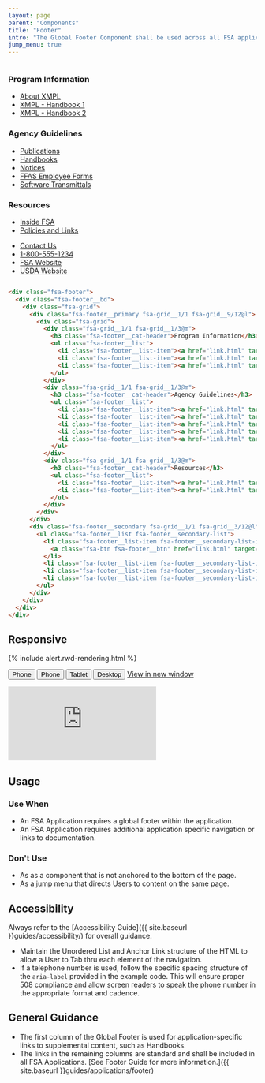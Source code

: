```yaml
---
layout: page
parent: "Components"
title: "Footer"
intro: "The Global Footer Component shall be used across all FSA applications with standard links along with application specific links."
jump_menu: true
---
```


<div style="overflow: hidden">
  <div class="fsa-footer">
    <div class="fsa-footer__bd">
      <div class="fsa-grid">
        <div class="fsa-footer__primary fsa-grid__1/1 fsa-grid__9/12@l">
          <div class="fsa-grid">
            <div class="fsa-grid__1/1 fsa-grid__1/3@m">
              <h3 class="fsa-footer__cat-header">Program Information</h3>
              <ul class="fsa-footer__list">
                <li class="fsa-footer__list-item"><a href="#" target="_blank">About XMPL</a></li>
                <li class="fsa-footer__list-item"><a href="#" target="_blank">XMPL - Handbook 1</a></li>
                <li class="fsa-footer__list-item"><a href="#" target="_blank">XMPL - Handbook 2</a></li>
              </ul>
            </div>
            <div class="fsa-grid__1/1 fsa-grid__1/3@m">
              <h3 class="fsa-footer__cat-header">Agency Guidelines</h3>
              <ul class="fsa-footer__list">
                <li class="fsa-footer__list-item"><a href="#" target="_blank">Publications</a></li>
                <li class="fsa-footer__list-item"><a href="#" target="_blank">Handbooks</a></li>
                <li class="fsa-footer__list-item"><a href="#" target="_blank">Notices</a></li>
                <li class="fsa-footer__list-item"><a href="#" target="_blank">FFAS Employee Forms</a></li>
                <li class="fsa-footer__list-item"><a href="#" target="_blank">Software Transmittals</a></li>
              </ul>
            </div>
            <div class="fsa-grid__1/1 fsa-grid__1/3@m">
              <h3 class="fsa-footer__cat-header">Resources</h3>
              <ul class="fsa-footer__list">
                <li class="fsa-footer__list-item"><a href="#" target="_blank">Inside FSA</a></li>
                <li class="fsa-footer__list-item"><a href="#" target="_blank">Policies and Links</a></li>
              </ul>
            </div>
          </div>
        </div>
        <div class="fsa-footer__secondary fsa-grid__1/1 fsa-grid__3/12@l">
          <ul class="fsa-footer__list fsa-footer__secondary-list">
            <li class="fsa-footer__list-item fsa-footer__secondary-list-item">
              <a class="fsa-btn fsa-footer__btn" href="#" target="_blank">Contact Us</a>
            </li>
            <li class="fsa-footer__list-item fsa-footer__secondary-list-item"><a href="tel:+8005551234" aria-label="FSA Telephone Number. 1 800. 5 5 5. 1 2 3 4." target="_blank">1-800-555-1234</a></li>
            <li class="fsa-footer__list-item fsa-footer__secondary-list-item"><a href="//www.fsa.usda.gov/" target="_blank">FSA Website</a></li>
            <li class="fsa-footer__list-item fsa-footer__secondary-list-item"><a href="//www.usda.gov/" target="_blank">USDA Website</a></li>
          </ul>
        </div>
      </div>
    </div>
  </div>
</div>

```html
<div class="fsa-footer">
  <div class="fsa-footer__bd">
    <div class="fsa-grid">
      <div class="fsa-footer__primary fsa-grid__1/1 fsa-grid__9/12@l">
        <div class="fsa-grid">
          <div class="fsa-grid__1/1 fsa-grid__1/3@m">
            <h3 class="fsa-footer__cat-header">Program Information</h3>
            <ul class="fsa-footer__list">
              <li class="fsa-footer__list-item"><a href="link.html" target="_blank">About XMPL</a></li>
              <li class="fsa-footer__list-item"><a href="link.html" target="_blank">XMPL - Handbook 1</a></li>
              <li class="fsa-footer__list-item"><a href="link.html" target="_blank">XMPL - Handbook 2</a></li>
            </ul>
          </div>
          <div class="fsa-grid__1/1 fsa-grid__1/3@m">
            <h3 class="fsa-footer__cat-header">Agency Guidelines</h3>
            <ul class="fsa-footer__list">
              <li class="fsa-footer__list-item"><a href="link.html" target="_blank">Publications</a></li>
              <li class="fsa-footer__list-item"><a href="link.html" target="_blank">Handbooks</a></li>
              <li class="fsa-footer__list-item"><a href="link.html" target="_blank">Notices</a></li>
              <li class="fsa-footer__list-item"><a href="link.html" target="_blank">FFAS Employee Forms</a></li>
              <li class="fsa-footer__list-item"><a href="link.html" target="_blank">Software Transmittals</a></li>
            </ul>
          </div>
          <div class="fsa-grid__1/1 fsa-grid__1/3@m">
            <h3 class="fsa-footer__cat-header">Resources</h3>
            <ul class="fsa-footer__list">
              <li class="fsa-footer__list-item"><a href="link.html" target="_blank">Inside FSA</a></li>
              <li class="fsa-footer__list-item"><a href="link.html" target="_blank">Policies and Links</a></li>
            </ul>
          </div>
        </div>
      </div>
      <div class="fsa-footer__secondary fsa-grid__1/1 fsa-grid__3/12@l">
        <ul class="fsa-footer__list fsa-footer__secondary-list">
          <li class="fsa-footer__list-item fsa-footer__secondary-list-item">
            <a class="fsa-btn fsa-footer__btn" href="link.html" target="_blank">Contact Us</a>
          </li>
          <li class="fsa-footer__list-item fsa-footer__secondary-list-item"><a href="tel:+8005551234" aria-label="FSA Telephone Number. 1 800. 5 5 5. 1 2 3 4." target="_blank">1-800-555-1234</a></li>
          <li class="fsa-footer__list-item fsa-footer__secondary-list-item"><a href="//www.fsa.usda.gov/" target="_blank">FSA Website</a></li>
          <li class="fsa-footer__list-item fsa-footer__secondary-list-item"><a href="//www.usda.gov/" target="_blank">USDA Website</a></li>
        </ul>
      </div>
    </div>
  </div>
</div>
```

## Responsive

{% include alert.rwd-rendering.html %}

<div class="docs__rwd-demo-block">
  <p>
    <span class="fsa-btn-group fsa-btn-group--small" role="group" data-component="">
      <button data-behavior="toggle-rwd-size" data-target="rwd-demo_footer" data-size="phone" class="fsa-btn-group__item fsa-btn-group__item--active" aria-selected="true" type="button" title="Portrait">Phone <span class="docs__rwd-demo-icon docs__rwd-demo-icon--portrait"></span></button>
      <button data-behavior="toggle-rwd-size" data-target="rwd-demo_footer" data-size="phone-big" class="fsa-btn-group__item" type="button" title="Landscape">Phone <span class="docs__rwd-demo-icon docs__rwd-demo-icon--landscape"></span></button>
      <button data-behavior="toggle-rwd-size" data-target="rwd-demo_footer" data-size="tablet" class="fsa-btn-group__item" type="button">Tablet</button>
      <button data-behavior="toggle-rwd-size" data-target="rwd-demo_footer" data-size="desktop" class="fsa-btn-group__item" type="button">Desktop</button>
    </span>
    <a class="fsa-m-l--xs fsa-text-size--1" href="http://usda-fsa.github.io/fsa-style/demo/rwd__footer.html" target="_blank">View in new window</a>
  </p>
  <div class="docs__rwd-embed-container">
    <div class="docs__rwd-embed docs__rwd-embed--phone" id="rwd-demo_footer">
      <iframe src="http://usda-fsa.github.io/fsa-style/demo/rwd__footer.html" class="docs__rwd-iframe" allowtransparency="true" frameborder="0" scrolling="yes" allowfullscreen="true"> </iframe>
    </div>
  </div>
</div>

## Usage

### Use When

* An FSA Application requires a global footer within the application.
* An FSA Application requires additional application specific navigation or links to documentation.

### Don't Use

* As as a component that is not anchored to the bottom of the page.
* As a jump menu that directs Users to content on the same page.

## Accessibility

Always refer to the [Accessibility Guide]({{ site.baseurl }}guides/accessibility/) for overall guidance.

* Maintain the Unordered List and Anchor Link structure of the HTML to allow a User to Tab thru each element of the navigation.
* If a telephone number is used, follow the specific spacing structure of the `aria-label` provided in the example code. This will ensure proper 508 compliance and allow screen readers to speak the phone number in the appropriate format and cadence.

## General Guidance

* The first column of the Global Footer is used for application-specific links to supplemental content, such as Handbooks.
* The links in the remaining columns are standard and shall be included in all FSA Applications. [See Footer Guide for more information.]({{ site.baseurl }}guides/applications/footer)
